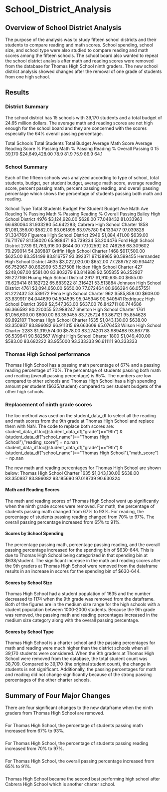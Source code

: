 # School_District_Analysis
## Overview of School District Analysis
The purpose of the analysis was to study fifteen school districts and their students to compare reading and math scores. School spending, school size, and school type were also studied to compare reading and math scores among the fifteen schools. The school board also wanted to repeat the school district analysis after math and reading scores were removed from the database for Thomas High School ninth graders. The new school district analysis showed changes after the removal of one grade of students from one high school.

## Results

### District Summary
The school district has 15 schools with 39,170 students and a total budget of 24.65 million dollars. The average math and reading scores are not high enough for the school board and they are concerned with the scores especially the 64% overall passing percentage.

Total Schools	Total Students	Total Budget	  Average Math Score	Average Reading Score	% Passing Math	% Passing Reading	% Overall Passing
0	    15	    39,170	        $24,649,428.00	78.9	               81.9	                  75.9	          86.9	             64.1

### School Summary
Each of the fifteen schools was analyzed according to type of school, total students, budget, per student budget, average math score, average reading score, percent passing math, percent passing reading, and overall passing percentage which shows the percentage of students passing both math and reading.

School              Type	   Total Students	Budget	      Per Student Budget	Ave Math	Ave Reading	% Passing Math	% Passing Reading	% Overall Passing
Bailey High School	District	4976	        $3,124,928.00	$628.00	            77.048432	81.033963	   66.680064	    81.933280	        54.642283;
Cabrera High School	Charter	  1858	        $1,081,356.00	$582.00	            83.061895	83.975780	   94.133477	    97.039828	        91.334769
Figueroa High School	District	2949	      $1,884,411.00	$639.00	            76.711767	81.158020	   65.988471	    80.739234	        53.204476
Ford High School	District	 2739	          $1,763,916.00	$644.00	            77.102592	80.746258	   68.309602	    79.299014	        54.289887
Griffin High School	Charter	1468	          $917,500.00	  $625.00	            83.351499	83.816757	   93.392371	    97.138965	        90.599455
Hernandez High School	District	4635	      $3,022,020.00	$652.00	            77.289752	80.934412	   66.752967	    80.862999	        53.527508
Holden High School	Charter	427 	          $248,087.00	  $581.00	            83.803279	83.814988	   92.505855	    96.252927	        89.227166
Huang High School	District	2917	          $1,910,635.00	$655.00	            76.629414	81.182722	   65.683922	    81.316421	        53.513884
Johnson High School	District	4761	        $3,094,650.00	$650.00	            77.072464	80.966394	   66.057551	    81.222432	        53.539172
Pena High School	Charter	962	              $585,858.00	  $609.00	            83.839917	84.044699	   94.594595	    95.945946	        90.540541
Rodriguez High School	District	3999	      $2,547,363.00	$637.00	            76.842711	80.744686	   66.366592	    80.220055	        52.988247
Shelton High School	Charter	1761	          $1,056,600.00	$600.00	            83.359455	83.725724	   93.867121	    95.854628	        89.892107
Thomas High School	Charter	1635	          $1,043,130.00	$638.00	            83.350937	83.896082	   66.911315	    69.663609	        65.076453
 Wilson High School	Charter	2283	          $1,319,574.00	$578.00             83.274201	83.989488	   93.867718	    96.539641	        90.582567
Wright High School	Charter	1800	          $1,049,400.00	$583.00	            83.682222	83.955000	   93.333333	    96.611111	        90.333333

### Thomas High School performance
Thomas High School has a passing math percentage of 67% and a passing reading percentage of 70%. The percentage of students passing both math and reading (overall passing percentage) is 65%. The numbers are low compared to other schools and Thomas High School has a high spending amount per student ($635/student) compared to per student budgets of the other high schools. 

### Replacement of ninth grade scores
The loc method was used on the student_data_df to select all the reading and math scores from the 9th grade at Thomas High School and replace them with NaN. The code to replace both scores are:
student_data_df.loc[(student_data_df["grade"]=="9th") & (student_data_df["school_name"]=="Thomas High School"),"reading_score"] = np.nan
student_data_df.loc[(student_data_df["grade"]=="9th") & (student_data_df["school_name"]=="Thomas High School"),"math_score"] = np.nan

The new math and reading percentages for Thomas High School are shown below:
Thomas High School	Charter	1635	          $1,043,130.00	$638.00	            83.350937	83.896082	  93.185690	     97.018739	        90.630324

#### Math and Reading Scores
The math and reading scores of Thomas High School went up significantly when the ninth grade scores were removed. For math, the percentage of students passing math changed from 67% to 93%. For reading, the percentage of students passing reading changed from 70% to 97%. The overall passing percentage increased from 65% to 91%.

#### Scores by School Spending
The percentage passing math, percentage passing reading, and the overall passing percentage increased for the spending bin of $630-644. This is due to Thomas High School being categorized in that spending bin at $638/student. The significant increase in the math and reading scores after the 9th graders at Thomas High School were removed from the dataframe results in an increase in scores for the spending bin of $630-644.

#### Scores by School Size
Thomas High School had a student population of 1635 and the number decreased to 1174 when the 9th grade was removed from the dataframe. Both of the figures are in the medium size range for the high schools with a student population between 1000-2000 students. Because the 9th grade was removed, the passing math and reading percentages increased in the medium size category along with the overall passing percentage.

#### Scores by School Type
Thomas High School is a charter school and the passing percentages for math and reading were much higher than the district schools when all 39,170 students were considered. When the 9th graders at Thomas High School were removed from the database, the total student count was 38,709. Compared to 39,170 (the original student count), the change in students is not significant. Additionally, the passing percentages for math and reading did not change significantly because of the strong passing percentages of the other charter schools.

## Summary of Four Major Changes
There are four significant changes to the new dataframe when the ninth graders from Thomas High School are removed.
###
For Thomas High School, the percentage of students passing math increased from 67% to 93%.
###
For Thomas High School, the percentage of students passing reading increased from 70% to 97%.
###
For Thomas High School, the overall passing percentage increased from 65% to 91%.
###
Thomas High School became the second best performing high school after Cabrera High School which is another charter school.
